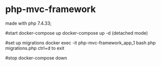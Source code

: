 # php-mvc-framework
made with php 7.4.33;

#start
docker-compose up
docker-compose up -d (detached mode)

#set up migrations
docker exec -it php-mvc-framework_app_1 bash
php migrations.php
ctrl+d to exit

#stop
docker-compose down
